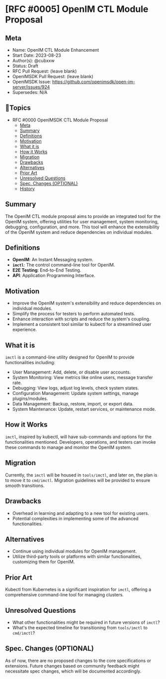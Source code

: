 # [RFC #0005] OpenIM CTL Module Proposal

## Meta

- Name: OpenIM CTL Module Enhancement
- Start Date: 2023-08-23
- Author(s): @cubxxw
- Status: Draft
- RFC Pull Request: (leave blank)
- OpenIMSDK Pull Request: (leave blank)
- OpenIMSDK Issue: https://github.com/openimsdk/open-im-server/issues/924
- Supersedes: N/A

## 📇Topics

- RFC #0000 OpenIMSDK CTL Module Proposal
  - [Meta](#meta)
  - [Summary](#summary)
  - [Definitions](#definitions)
  - [Motivation](#motivation)
  - [What it is](#what-it-is)
  - [How it Works](#how-it-works)
  - [Migration](#migration)
  - [Drawbacks](#drawbacks)
  - [Alternatives](#alternatives)
  - [Prior Art](#prior-art)
  - [Unresolved Questions](#unresolved-questions)
  - [Spec. Changes (OPTIONAL)](#spec-changes-optional)
  - [History](#history)

## Summary

The OpenIM CTL module proposal aims to provide an integrated tool for the OpenIM system, offering utilities for user management, system monitoring, debugging, configuration, and more. This tool will enhance the extensibility of the OpenIM system and reduce dependencies on individual modules.

## Definitions

- **OpenIM**: An Instant Messaging system.
- **`imctl`**: The control command-line tool for OpenIM.
- **E2E Testing**: End-to-End Testing.
- **API**: Application Programming Interface.

## Motivation

- Improve the OpenIM system's extensibility and reduce dependencies on individual modules.
- Simplify the process for testers to perform automated tests.
- Enhance interaction with scripts and reduce the system's coupling.
- Implement a consistent tool similar to kubectl for a streamlined user experience.

## What it is

`imctl` is a command-line utility designed for OpenIM to provide functionalities including:

- User Management: Add, delete, or disable user accounts.
- System Monitoring: View metrics like online users, message transfer rate.
- Debugging: View logs, adjust log levels, check system states.
- Configuration Management: Update system settings, manage plugins/modules.
- Data Management: Backup, restore, import, or export data.
- System Maintenance: Update, restart services, or maintenance mode.

## How it Works

`imctl`, inspired by kubectl, will have sub-commands and options for the functionalities mentioned. Developers, operations, and testers can invoke these commands to manage and monitor the OpenIM system.

## Migration

Currently, the `imctl` will be housed in `tools/imctl`, and later on, the plan is to move it to `cmd/imctl`. Migration guidelines will be provided to ensure smooth transitions.

## Drawbacks

- Overhead in learning and adapting to a new tool for existing users.
- Potential complexities in implementing some of the advanced functionalities.

## Alternatives

- Continue using individual modules for OpenIM management.
- Utilize third-party tools or platforms with similar functionalities, customizing them for OpenIM.

## Prior Art

Kubectl from Kubernetes is a significant inspiration for `imctl`, offering a comprehensive command-line tool for managing clusters.

## Unresolved Questions

- What other functionalities might be required in future versions of `imctl`?
- What's the expected timeline for transitioning from `tools/imctl` to `cmd/imctl`?

## Spec. Changes (OPTIONAL)

As of now, there are no proposed changes to the core specifications or extensions. Future changes based on community feedback might necessitate spec changes, which will be documented accordingly.